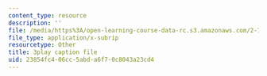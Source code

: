 ```yaml
---
content_type: resource
description: ''
file: /media/https%3A/open-learning-course-data-rc.s3.amazonaws.com/2-71-optics-spring-2009/23854fc406cc5abda6f70c8043a23cd4_8u0Mfs1m_r8.vtt
file_type: application/x-subrip
resourcetype: Other
title: 3play caption file
uid: 23854fc4-06cc-5abd-a6f7-0c8043a23cd4
---
```

